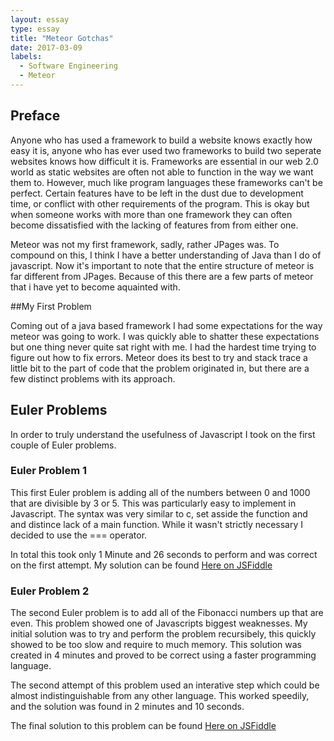 ```yaml
---
layout: essay
type: essay
title: "Meteor Gotchas"
date: 2017-03-09
labels:
  - Software Engineering
  - Meteor
---
```



## Preface

Anyone who has used a framework to build a website knows exactly how easy it is, anyone who has ever used two frameworks to build two seperate websites knows how difficult it is. Frameworks are essential in our web 2.0 world as static websites are often not able to function in the way we want them to. However, much like program languages these frameworks can't be perfect. Certain features have to be left in the dust due to development time, or conflict with other requirements of the program. This is okay but when someone works with more than one framework they can often become dissatisfied with the lacking of features from from either one.

Meteor was not my first framework, sadly, rather JPages was. To compound on this, I think I have a better understanding of Java than I do of javascript. Now it's important to note that the entire structure of meteor is far different from JPages. Because of this there are a few parts of meteor that i have yet to become aquainted with. 

##My First Problem

Coming out of a java based framework I had some expectations for the way meteor was going to work. I was quickly able to shatter these expectations but one thing never quite sat right with me. I had the hardest time trying to figure out how to fix errors. Meteor does its best to try and stack trace a little bit to the part of code that the problem originated in, but there are a few distinct problems with its approach. 


## Euler Problems

In order to truly understand the usefulness of Javascript I took on the first couple of Euler problems. 

### Euler Problem 1

 This first Euler problem is adding all of the numbers between 0 and 1000 that are divisible by 3 or 5. This was particularly easy to implement in Javascript. The syntax was very similar to c, set asside the function and and distince lack of a main function. While it wasn't strictly necessary I decided to use the === operator. 
 
 In total this took only 1 Minute and 26 seconds to perform and was correct on the first attempt. My solution can be found [Here on JSFiddle](https://jsfiddle.net/jleech/7akb1hue/)

### Euler Problem 2

The second Euler problem is to add all of the Fibonacci numbers up that are even. This problem showed one of Javascripts biggest weaknesses. My initial solution was to try and perform the problem recursibely, this quickly showed to be too slow and require to much memory. This solution was created in 4 minutes and proved to be correct using a faster programming language.

The second attempt of this problem used an interative step which could be almost indistinguishable from any other language. This worked speedily, and the solution was found in 2 minutes and 10 seconds.

The final solution to this problem can be found [Here on JSFiddle](https://jsfiddle.net/jleech/ytbwu25L/)


